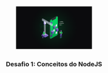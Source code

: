 <h1 align="center">
    <img alt="GoStack" src="wallpapers/wallpaper_main.png" width="200px" />
</h1>

<h3 align="center">
  Desafio 1: Conceitos do NodeJS
</h3>
